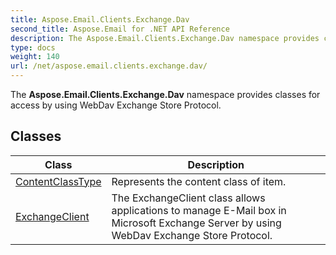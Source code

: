 ```yaml
---
title: Aspose.Email.Clients.Exchange.Dav
second_title: Aspose.Email for .NET API Reference
description: The Aspose.Email.Clients.Exchange.Dav namespace provides classes for access by using WebDav Exchange Store Protocol
type: docs
weight: 140
url: /net/aspose.email.clients.exchange.dav/
---
```

The **Aspose.Email.Clients.Exchange.Dav** namespace provides classes for access by using WebDav Exchange Store Protocol.

## Classes

| Class | Description |
| --- | --- |
| [ContentClassType](./contentclasstype/) | Represents the content class of item. |
| [ExchangeClient](./exchangeclient/) | The ExchangeClient class allows applications to manage E-Mail box in Microsoft Exchange Server by using WebDav Exchange Store Protocol. |



